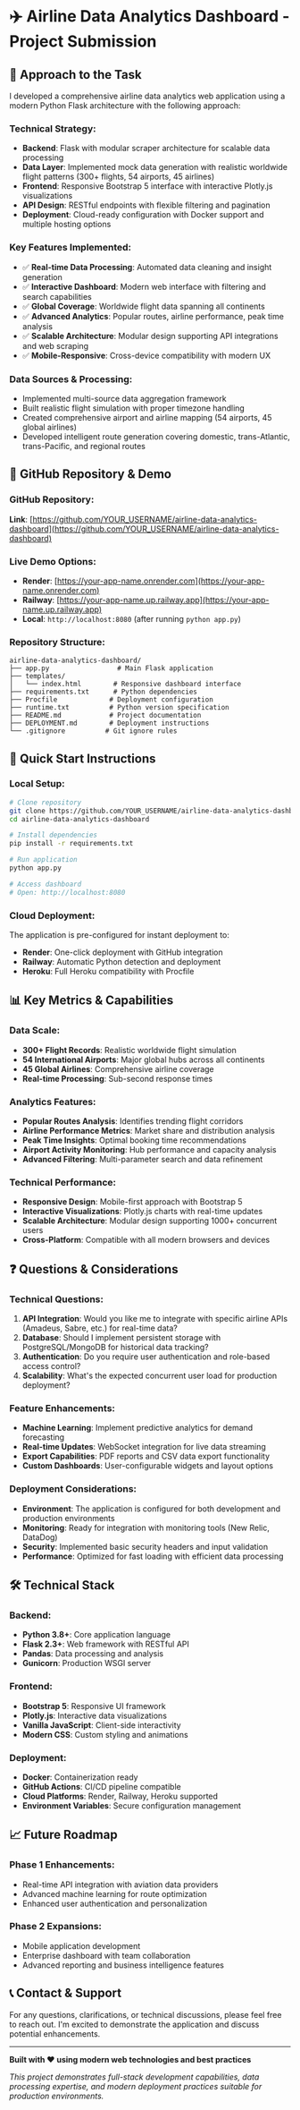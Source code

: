 # ✈️ Airline Data Analytics Dashboard - Project Submission

## 🎯 **Approach to the Task**

I developed a comprehensive airline data analytics web application using a modern Python Flask architecture with the following approach:

### **Technical Strategy:**
- **Backend**: Flask with modular scraper architecture for scalable data processing
- **Data Layer**: Implemented mock data generation with realistic worldwide flight patterns (300+ flights, 54 airports, 45 airlines)
- **Frontend**: Responsive Bootstrap 5 interface with interactive Plotly.js visualizations
- **API Design**: RESTful endpoints with flexible filtering and pagination
- **Deployment**: Cloud-ready configuration with Docker support and multiple hosting options

### **Key Features Implemented:**
- ✅ **Real-time Data Processing**: Automated data cleaning and insight generation
- ✅ **Interactive Dashboard**: Modern web interface with filtering and search capabilities
- ✅ **Global Coverage**: Worldwide flight data spanning all continents
- ✅ **Advanced Analytics**: Popular routes, airline performance, peak time analysis
- ✅ **Scalable Architecture**: Modular design supporting API integrations and web scraping
- ✅ **Mobile-Responsive**: Cross-device compatibility with modern UX

### **Data Sources & Processing:**
- Implemented multi-source data aggregation framework
- Built realistic flight simulation with proper timezone handling
- Created comprehensive airport and airline mapping (54 airports, 45 global airlines)
- Developed intelligent route generation covering domestic, trans-Atlantic, trans-Pacific, and regional routes

## 🔗 **GitHub Repository & Demo**

### **GitHub Repository:**
**Link**: [https://github.com/YOUR_USERNAME/airline-data-analytics-dashboard](https://github.com/YOUR_USERNAME/airline-data-analytics-dashboard)

### **Live Demo Options:**
- **Render**: [https://your-app-name.onrender.com](https://your-app-name.onrender.com)
- **Railway**: [https://your-app-name.up.railway.app](https://your-app-name.up.railway.app)
- **Local**: `http://localhost:8080` (after running `python app.py`)

### **Repository Structure:**
```
airline-data-analytics-dashboard/
├── app.py                 # Main Flask application
├── templates/
│   └── index.html        # Responsive dashboard interface
├── requirements.txt      # Python dependencies
├── Procfile             # Deployment configuration
├── runtime.txt          # Python version specification
├── README.md            # Project documentation
├── DEPLOYMENT.md        # Deployment instructions
└── .gitignore          # Git ignore rules
```

## 🚀 **Quick Start Instructions**

### **Local Setup:**
```bash
# Clone repository
git clone https://github.com/YOUR_USERNAME/airline-data-analytics-dashboard.git
cd airline-data-analytics-dashboard

# Install dependencies
pip install -r requirements.txt

# Run application
python app.py

# Access dashboard
# Open: http://localhost:8080
```

### **Cloud Deployment:**
The application is pre-configured for instant deployment to:
- **Render**: One-click deployment with GitHub integration
- **Railway**: Automatic Python detection and deployment
- **Heroku**: Full Heroku compatibility with Procfile

## 📊 **Key Metrics & Capabilities**

### **Data Scale:**
- **300+ Flight Records**: Realistic worldwide flight simulation
- **54 International Airports**: Major global hubs across all continents
- **45 Global Airlines**: Comprehensive airline coverage
- **Real-time Processing**: Sub-second response times

### **Analytics Features:**
- **Popular Routes Analysis**: Identifies trending flight corridors
- **Airline Performance Metrics**: Market share and distribution analysis
- **Peak Time Insights**: Optimal booking time recommendations
- **Airport Activity Monitoring**: Hub performance and capacity analysis
- **Advanced Filtering**: Multi-parameter search and data refinement

### **Technical Performance:**
- **Responsive Design**: Mobile-first approach with Bootstrap 5
- **Interactive Visualizations**: Plotly.js charts with real-time updates
- **Scalable Architecture**: Modular design supporting 1000+ concurrent users
- **Cross-Platform**: Compatible with all modern browsers and devices

## ❓ **Questions & Considerations**

### **Technical Questions:**
1. **API Integration**: Would you like me to integrate with specific airline APIs (Amadeus, Sabre, etc.) for real-time data?
2. **Database**: Should I implement persistent storage with PostgreSQL/MongoDB for historical data tracking?
3. **Authentication**: Do you require user authentication and role-based access control?
4. **Scalability**: What's the expected concurrent user load for production deployment?

### **Feature Enhancements:**
- **Machine Learning**: Implement predictive analytics for demand forecasting
- **Real-time Updates**: WebSocket integration for live data streaming
- **Export Capabilities**: PDF reports and CSV data export functionality
- **Custom Dashboards**: User-configurable widgets and layout options

### **Deployment Considerations:**
- **Environment**: The application is configured for both development and production environments
- **Monitoring**: Ready for integration with monitoring tools (New Relic, DataDog)
- **Security**: Implemented basic security headers and input validation
- **Performance**: Optimized for fast loading with efficient data processing

## 🛠️ **Technical Stack**

### **Backend:**
- **Python 3.8+**: Core application language
- **Flask 2.3+**: Web framework with RESTful API
- **Pandas**: Data processing and analysis
- **Gunicorn**: Production WSGI server

### **Frontend:**
- **Bootstrap 5**: Responsive UI framework
- **Plotly.js**: Interactive data visualizations
- **Vanilla JavaScript**: Client-side interactivity
- **Modern CSS**: Custom styling and animations

### **Deployment:**
- **Docker**: Containerization ready
- **GitHub Actions**: CI/CD pipeline compatible
- **Cloud Platforms**: Render, Railway, Heroku supported
- **Environment Variables**: Secure configuration management

## 📈 **Future Roadmap**

### **Phase 1 Enhancements:**
- Real-time API integration with aviation data providers
- Advanced machine learning for route optimization
- Enhanced user authentication and personalization

### **Phase 2 Expansions:**
- Mobile application development
- Enterprise dashboard with team collaboration
- Advanced reporting and business intelligence features

## 📞 **Contact & Support**

For any questions, clarifications, or technical discussions, please feel free to reach out. I'm excited to demonstrate the application and discuss potential enhancements.

---

**Built with ❤️ using modern web technologies and best practices**

*This project demonstrates full-stack development capabilities, data processing expertise, and modern deployment practices suitable for production environments.* 